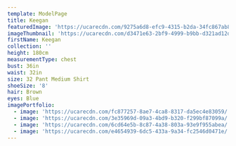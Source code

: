 ```yaml
---
template: ModelPage
title: Keegan
featuredImage: 'https://ucarecdn.com/9275a6d8-efc9-4315-b2da-34fc867ab868/'
imageThumbnail: 'https://ucarecdn.com/d3471e63-2bf9-4999-b9bb-d321ad12daf8/'
firstName: Keegan
collection: ''
height: 180cm
measurementType: chest
bust: 36in
waist: 32in
size: 32 Pant Medium Shirt
shoeSize: '8'
hair: Brown
eyes: Blue
imagePortfolio:
  - image: 'https://ucarecdn.com/fc877257-8ae7-4ca8-8317-da5ec4e83059/'
  - image: 'https://ucarecdn.com/3e35969d-09a3-4bd9-b320-f299bf87099a/'
  - image: 'https://ucarecdn.com/6cd64e5b-8c87-4a38-803a-93e9f955abea/'
  - image: 'https://ucarecdn.com/e4654939-6dc5-433a-9a34-fc2546d0471e/'
---
```


